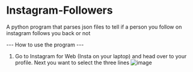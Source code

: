 # Instagram-Followers
A python program that parses json files to tell if a person you follow on instagram follows you back or not

--- How to use the program ---

1) Go to Instagram for Web (Insta on your laptop) and head over to your profile. Next you want to select the three lines ![image](https://user-images.githubusercontent.com/69100536/236705938-38d48445-d629-4560-9898-3fc536748f7f.png)
